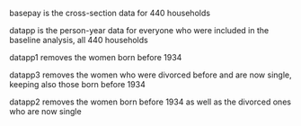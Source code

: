basepay is the cross-section data for 440 households 


datapp is the person-year data for everyone who were included in the baseline analysis, all 440 households


datapp1 removes the women born before 1934 


datapp3 removes the women who were divorced before and are now single, keeping also those born before 1934 


datapp2 removes the women born before 1934 as well as the divorced ones who are now single 
